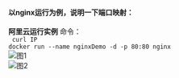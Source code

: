 #### 以nginx运行为例，说明一下端口映射：  
**阿里云运行实例**
命令：  
    ` curl IP`  
    ` docker run --name nginxDemo -d -p 80:80 nginx `  
![图1](https://github.com/momokanni/docker/blob/master/piture/port_1.png)  
![图2](https://github.com/momokanni/docker/blob/master/piture/port_2.png)
